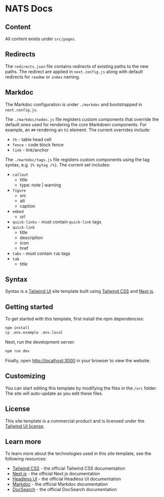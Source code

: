 # NATS Docs

## Content

All content exists under `src/pages`.

## Redirects

The `redirects.json` file contains redirects of existing paths to the new paths. The redirect are applied in `next.config.js` along with default redirects for `readme` or `index` naming.

## Markdoc

The Markdoc configuration is under `./markdoc` and bootstrapped in `next.config.js`.

The `./markdoc/nodes.js` file registers custom components that override the default ones used for rendering the core Markdown components. For example, an `##` rendering an `h2` element. The current overrides include:

- `th` - table head cell
- `fence` - code block fence
- `link` - link/anchor


The `./markdoc/tags.js` file registers custom components using the tag syntax, e.g. `{% mytag /%}`. The current set includes:

- `callout`
  - title
  - type: note | warning
- `figure`
  - src
  - alt
  - caption
- `embed`
  - url
- `quick-links` - must contain `quick-link` tags
- `quick-link`
  - title
  - description
  - icon
  - href
- `tabs` - must contain `tab` tags
- `tab`
  - title

## Syntax

Syntax is a [Tailwind UI](https://tailwindui.com) site template built using [Tailwind CSS](https://tailwindcss.com) and [Next.js](https://nextjs.org).

## Getting started

To get started with this template, first install the npm dependencies:

```bash
npm install
cp .env.example .env.local
```

Next, run the development server:

```bash
npm run dev
```

Finally, open [http://localhost:3000](http://localhost:3000) in your browser to view the website.

## Customizing

You can start editing this template by modifying the files in the `/src` folder. The site will auto-update as you edit these files.

## License

This site template is a commercial product and is licensed under the [Tailwind UI license](https://tailwindui.com/license).

## Learn more
To learn more about the technologies used in this site template, see the following resources:

- [Tailwind CSS](https://tailwindcss.com/docs) - the official Tailwind CSS documentation
- [Next.js](https://nextjs.org/docs) - the official Next.js documentation
- [Headless UI](https://headlessui.dev) - the official Headless UI documentation
- [Markdoc](https://markdoc.io) - the official Markdoc documentation
- [DocSearch](https://docsearch.algolia.com) - the official DocSearch documentation
